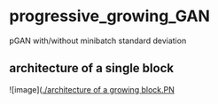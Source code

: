 # progressive_growing_GAN
pGAN with/without minibatch standard deviation
## architecture of a single block
![image]([./architecture of a growing block.PN](https://github.com/ThienAn233/progressive_growing_GAN/blob/260cf061e3d54b4525d27c31e87f8c9da0bcc3f5/architecture%20of%20a%20growing%20block.PNG)

